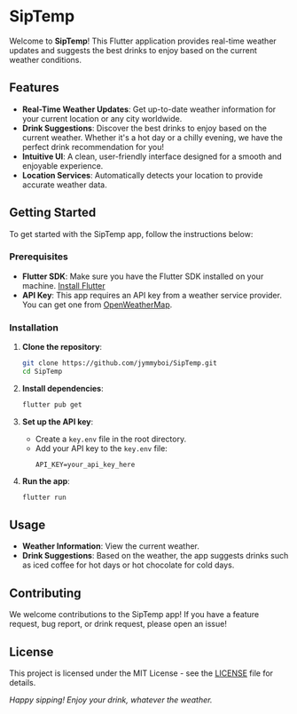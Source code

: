 # SipTemp

Welcome to **SipTemp**! This Flutter application provides real-time weather updates and suggests the best drinks to enjoy based on the current weather conditions.

## Features

- **Real-Time Weather Updates**: Get up-to-date weather information for your current location or any city worldwide.
- **Drink Suggestions**: Discover the best drinks to enjoy based on the current weather. Whether it's a hot day or a chilly evening, we have the perfect drink recommendation for you!
- **Intuitive UI**: A clean, user-friendly interface designed for a smooth and enjoyable experience.
- **Location Services**: Automatically detects your location to provide accurate weather data.

## Getting Started

To get started with the SipTemp app, follow the instructions below:

### Prerequisites

- **Flutter SDK**: Make sure you have the Flutter SDK installed on your machine. [Install Flutter](https://flutter.dev/docs/get-started/install)
- **API Key**: This app requires an API key from a weather service provider. You can get one from [OpenWeatherMap](https://openweathermap.org/api).

### Installation

1. **Clone the repository**:

   ```bash
   git clone https://github.com/jymmyboi/SipTemp.git
   cd SipTemp
   ```

2. **Install dependencies**:

   ```bash
   flutter pub get
   ```

3. **Set up the API key**:

   - Create a `key.env` file in the root directory.
   - Add your API key to the `key.env` file:
     ```env
     API_KEY=your_api_key_here
     ```

4. **Run the app**:
   ```bash
   flutter run
   ```

## Usage

- **Weather Information**: View the current weather.
- **Drink Suggestions**: Based on the weather, the app suggests drinks such as iced coffee for hot days or hot chocolate for cold days.

## Contributing

We welcome contributions to the SipTemp app! If you have a feature request, bug report, or drink request, please open an issue!

## License

This project is licensed under the MIT License - see the [LICENSE](LICENSE) file for details.

_Happy sipping! Enjoy your drink, whatever the weather._
